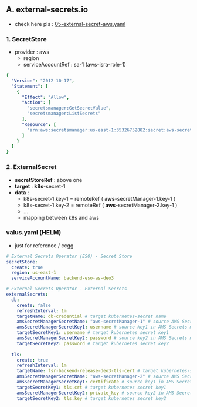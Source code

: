## A. external-secrets.io
- check here pls : [05-external-secret-aws.yaml](../../deployment/manifest/spring_app_v2/more/05-external-secret-aws.yaml)

### 1. SecretStore
- provider : aws
  - region
  - serviceAccountRef : sa-1 (aws-isra-role-1)
```yaml
{
  "Version": "2012-10-17",
  "Statement": [
    {
      "Effect": "Allow",
      "Action": [
        "secretsmanager:GetSecretValue",
        "secretsmanager:ListSecrets"
      ],
      "Resource": [
        "arn:aws:secretsmanager:us-east-1:35326752882:secret:aws-secretManager-*",
      ]
    }
  ]
} 
```
### 2. ExternalSecret
- **secretStoreRef** : above one
- **target** : **k8s**-secret-1 
- **data** :
  - k8s-secret-1.key-1 = remoteRef ( **aws**-secretManager-1.key-1 )
  - k8s-secret-1.key-2 = remoteRef ( **aws**-secretManager-2.key-1 )
  - ...
  - mapping between k8s and aws

### valus.yaml (HELM)
- just for reference / ccgg
```yaml
# External Secrets Operator (ESO) - Secret Store
secretStore:
  create: true
  region: us-east-1
  serviceAccountName: backend-eso-as-deo3

# External Secrets Operator - External Secrets
externalSecrets:
  db:
    create: false
    refreshInterval: 1m
    targetName: db-credential # target kubernetes-secret name
    amsSecretManagerSecretName: "aws-secretManager-1" # source AMS Secrets manager secret
    amsSecretManagerSecretKey1: username # source key1 in AMS Secrets manager
    targetSecretKey1: username # target kubernetes secret key1
    amsSecretManagerSecretKey2: password # source key2 in AMS Secrets manager
    targetSecretKey2: password # target kubernetes secret key2
  
  tls:
    create: true
    refreshInterval: 1m
    targetName: fsr-backend-release-deo3-tls-cert # target kubernetes-secret name
    amsSecretManagerSecretName: "aws-secretManager-2" # source AMS Secrets manager secret
    amsSecretManagerSecretKey1: certificate # source key1 in AMS Secrets manager
    targetSecretKey1: tls.crt # target kubernetes secret key1
    amsSecretManagerSecretKey2: private_key # source key2 in AMS Secrets manager
    targetSecretKey2: tls.key # target kubernetes secret key2
```